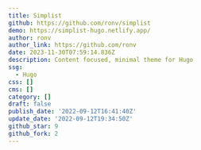 ```yaml
---
title: Simplist
github: https://github.com/ronv/simplist
demo: https://simplist-hugo.netlify.app/
author: ronv
author_link: https://github.com/ronv
date: 2023-11-30T07:59:14.836Z
description: Content focused, minimal theme for Hugo
ssg:
  - Hugo
css: []
cms: []
category: []
draft: false
publish_date: '2022-09-12T16:41:40Z'
update_date: '2022-09-12T19:34:50Z'
github_star: 9
github_fork: 2
---
```

